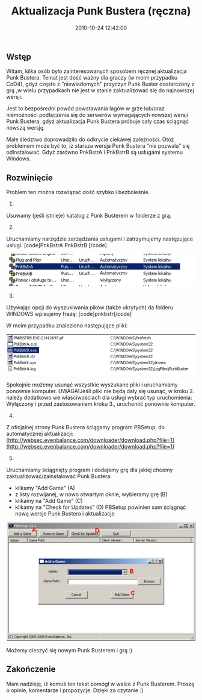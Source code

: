 ﻿---
layout:     post
title:      Aktualizacja Punk Bustera (ręczna)
date:       2010-10-24 12:42:00
summary:    WstępWitam, kilka osób było zainteresowanych sposobem ręcznej aktualizacja Punk Bustera. Temat jest dość ważny dla graczy (w moim przypadku CoD4), gdyż często z &quot;niewiadomych&quot; przyczyn Punk Buster dostarczony z grą ,w wielu przypadkach nie jest w stanie zaktualizować się do najnowszej wers...
categories: oprogramowanie porady gry
---





## Wstęp




Witam, kilka osób było zainteresowanych sposobem ręcznej aktualizacja Punk Bustera. 
Temat jest dość ważny dla graczy (w moim przypadku CoD4), gdyż często z &quot;niewiadomych&quot; przyczyn Punk Buster dostarczony z grą ,w wielu przypadkach nie jest w stanie zaktualizować się do najnowszej wersji.

Jest to bezpośredni powód powstawania lagów w grze lub/oraz niemożności podłączenia się do serwerów wymagających nowszej wersji Punk Bustera, gdyż aktualizacja Punk Bustera próbuje cały czas ściągnąć nowszą wersję. 

Małe śledztwo doprowadziło do odkrycie ciekawej zależności. Otóż problemem może być to, iż starsza wersja Punk Bustera &quot;nie pozwala&quot; się odinstalować. Gdyż zarówno PnkBstrA i PnkBstrB są usługami systemu Windows.





## Rozwinięcie




Problem ten można rozwiązać dość szybko i bezboleśnie.

1. 
Usuwamy (jeśli istnieje) katalog z Punk Busterem w folderze z grą.

2. 
Uruchamiamy narzędzie zarządzania usługami i zatrzymujemy następujące usługi:
[code]PnkBstrA
PnkBstrB
[/code]



![desk](https://raw.githubusercontent.com/djfoxer/djfoxer.github.io/master/_img/2010-10-24-_197_/g_-_608x405_-_-_21147x20101024120951_2.png)



3. 
Używając opcji do wyszukiwania pików (także ukrytych) da folderu WINDOWS wpisujemy frazę:
[code]pnkbstr[/code]

W moim przypadku znaleziono następujące pliki:



![desk](https://raw.githubusercontent.com/djfoxer/djfoxer.github.io/master/_img/2010-10-24-_197_/g_-_608x405_-_-_21147x20101024114939_1.png)



Spokojnie możemy usunąć wszystkie wyszukane pliki i uruchamiamy ponownie komputer.
UWAGA!Jeśli pliki nie będą dały się usunąć, w kroku 2. należy dodatkowo we właściwościach dla usługi wybrać  typ uruchomienia: Wyłączony i przed zastosowaniem kroku 3., uruchomić ponownie komputer.

4. 

Z oficjalnej strony Punk Bustera ściągamy program PBSetup, do automatycznej aktualizacji:
[http://websec.evenbalance.com/downloader/download.php?file=1](http://websec.evenbalance.com/downloader/download.php?file=1)

5. 

Uruchamiamy ściągnięty program i dodajemy grę dla jakiej chcemy zaktualizować/zainstalować Punk Bustera:
- klikamy &quot;Add Game&quot; (A)
- z listy rozwijanej, w nowo otwartym oknie, wybieramy grę (B) 
- klikamy na &quot;Add Game&quot; (C) 
- klikamy na &quot;Check for Updates&quot; (D) 
PBSetup powinien sam ściągnąć nową wersje Punk Bustera i aktualizacje



![desk](https://raw.githubusercontent.com/djfoxer/djfoxer.github.io/master/_img/2010-10-24-_197_/g_-_608x405_-_-_21147x20101026174822_3.png)



Możemy cieszyć się nowym Punk Busterem i grą :)





## Zakończenie




Mam nadzieję, iż komuś ten tekst pomógł w walce z Punk Busterem. Proszę o opinie, komentarze i propozycje. Dzięki za czytanie :)

